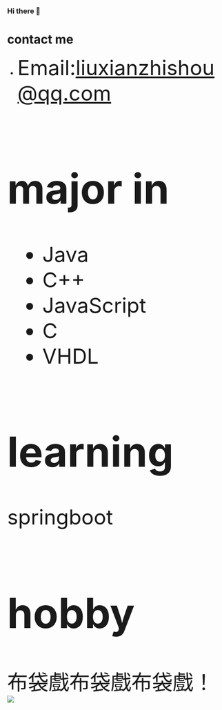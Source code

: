 ### Hi there 👋

<!--
**liuxianzhishou/liuxianzhishou** is a ✨ _special_ ✨ repository because its `README.md` (this file) appears on your GitHub profile.

Here are some ideas to get you started:

- 🔭 I’m currently working on ...
- 🌱 I’m currently learning ...
- 👯 I’m looking to collaborate on ...
- 🤔 I’m looking for help with ...
- 💬 Ask me about ...
- 📫 How to reach me: ...
- 😄 Pronouns: ...
- ⚡ Fun fact: ...
-->
# contact me
* <font size=10> Email:liuxianzhishou@qq.com

# major in
* Java
* C++
* JavaScript
* C
* VHDL

# learning
springboot
  
# hobby
  布袋戲布袋戲布袋戲！
![](https://img2020.cnblogs.com/blog/2448767/202107/2448767-20210708204543095-6185826.jpg)

